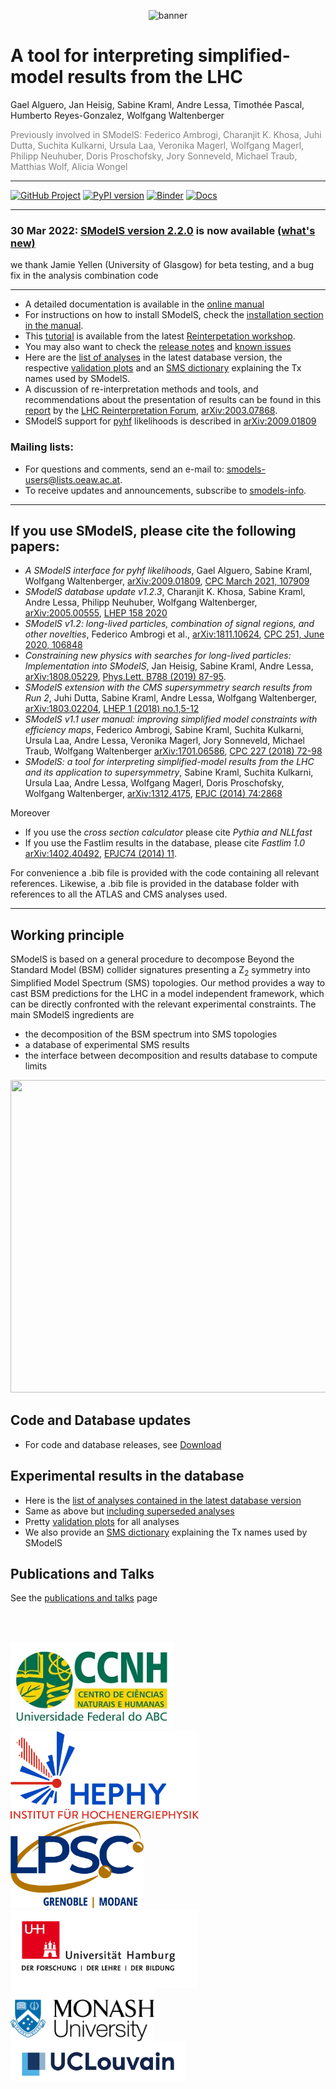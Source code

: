 <p align="center"><img src="https://smodels.github.io/pics/banner.png" alt="banner"></p>
  
# A tool for interpreting simplified-model results from the LHC 
Gael Alguero, Jan Heisig, Sabine Kraml, Andre Lessa, Timoth&eacute;e Pascal, Humberto Reyes-Gonzalez, Wolfgang Waltenberger

 <font color='grey'>Previously involved in SModelS: Federico Ambrogi, Charanjit K. Khosa, Juhi Dutta, Suchita Kulkarni, Ursula Laa, Veronika Magerl, Wolfgang Magerl, Philipp Neuhuber, Doris Proschofsky, Jory Sonneveld, Michael Traub, Matthias Wolf, Alicia Wongel </font>

------------------------------------------------------------------------

[![GitHub Project](https://img.shields.io/badge/GitHub--blue?style=social&logo=GitHub)](https://github.com/SModelS)
[![PyPI version](https://badge.fury.io/py/smodels.svg)](https://badge.fury.io/py/smodels)
[![Binder](https://mybinder.org/badge_logo.svg)](https://mybinder.org/v2/gh/SModelS/tutorials/master?filepath=index.ipynb) 
[![Docs](https://img.shields.io/badge/docs-master-blue.svg)](https://smodels.readthedocs.io)

------------------------------------------------------------------------ 
### 30 Mar 2022: [SModelS version 2.2.0](https://github.com/SModelS/smodels/releases) is now available [(what's new)](http://smodels.readthedocs.io/en/latest/ReleaseUpdate.html)

we thank Jamie Yellen (University of Glasgow) for beta testing, and a bug fix in the analysis combination code

------------------------------------------------------------------------   

* A detailed documentation is available in the [online manual](https://smodels.readthedocs.io/en/latest/)
* For instructions on how to install SModelS, check the [installation section in the manual](https://smodels.readthedocs.io/en/latest/Installation.html).
* This [tutorial](https://github.com/SModelS/tutorials) is available from the latest [Reinterpetation workshop](https://indico.cern.ch/event/982553/).
* You may also want to check the [release notes](https://smodels.readthedocs.io/en/latest/ReleaseUpdate.html)
and [known issues](https://github.com/SModelS/smodels/blob/master/KnownIssues)
* Here are the [list of analyses](docs/ListOfAnalyses) in the latest database version, the respective [validation plots](docs/Validation) and an [SMS dictionary](https://smodels.github.io/docs/SmsDictionary) explaining the Tx names used by SModelS.
* A discussion of re-interpretation methods and tools, and recommendations about the presentation of results can be found in this [report](https://arxiv.org/abs/2003.07868) by the [LHC Reinterpretation Forum](https://twiki.cern.ch/twiki/bin/view/LHCPhysics/InterpretingLHCresults), [arXiv:2003.07868](https://arxiv.org/abs/2003.07868).
* SModelS support for [pyhf](https://github.com/scikit-hep/pyhf) likelihoods is described in [arXiv:2009.01809](https://arxiv.org/abs/2009.01809)

### Mailing lists:
   
* For questions and comments, send an e-mail to: <smodels-users@lists.oeaw.ac.at>. 
* To receive updates and announcements, subscribe to [smodels-info](https://lists.oeaw.ac.at/mailman/listinfo/smodels-info).

------------------------------------------------------------------------

## If you use SModelS, please cite the following papers:

* *A SModelS interface for pyhf likelihoods*, Gael Alguero, Sabine Kraml, Wolfgang Waltenberger, [arXiv:2009.01809](https://arxiv.org/abs/2009.01809), [CPC March 2021, 107909](https://doi.org/10.1016/j.cpc.2021.107909)
* *SModelS database update v1.2.3*, Charanjit K. Khosa, Sabine Kraml, Andre Lessa, Philipp Neuhuber, Wolfgang Waltenberger, [arXiv:2005.00555](https://arxiv.org/abs/2005.00555), [LHEP 158 2020](https://doi.org/10.31526/lhep.2020.158)
* *SModelS v1.2: long-lived particles, combination of signal regions, and other novelties*, Federico Ambrogi et al., [arXiv:1811.10624](https://arxiv.org/abs/1811.10624), [CPC 251, June 2020, 106848](https://www.sciencedirect.com/science/article/pii/S0010465519302255?via%3Dihub)
* *Constraining new physics with searches for long-lived
particles: Implementation into SModelS*, Jan Heisig, Sabine Kraml, Andre Lessa, [arXiv:1808.05229](https://arxiv.org/abs/1808.05229), [Phys.Lett. B788 (2019) 87-95](https://doi.org/10.1016/j.physletb.2018.10.049).
* *SModelS extension with the CMS supersymmetry search results from Run 2*, Juhi Dutta, Sabine Kraml, Andre Lessa, Wolfgang Waltenberger, [arXiv:1803.02204](http://arxiv.org/abs/1803.02204), [LHEP 1 (2018) no.1,5-12](http://journals.andromedapublisher.com/index.php/LHEP/article/view/28)
* *SModelS v1.1 user manual: improving simplified model constraints with efficiency maps*, Federico Ambrogi, Sabine Kraml, Suchita Kulkarni, Ursula Laa, Andre Lessa, Veronika Magerl, Jory Sonneveld, Michael Traub, Wolfgang Waltenberger [arXiv:1701.06586](http://arxiv.org/abs/1701.06586), [CPC 227 (2018) 72-98](https://www.sciencedirect.com/science/article/pii/S0010465518300353?via%3Dihub)
 * *SModelS: a tool for interpreting simplified-model results from the LHC and its application to supersymmetry*, Sabine Kraml, Suchita Kulkarni, Ursula Laa, Andre Lessa,  Wolfgang Magerl, Doris Proschofsky, Wolfgang Waltenberger, [arXiv:1312.4175](http://arxiv.org/abs/arXiv:1312.4175), [EPJC (2014) 74:2868](http://link.springer.com/article/10.1140/epjc/s10052-014-2868-5)
  
Moreover
                                                                                              
* If you use the *cross section calculator* please cite *Pythia and NLLfast*
* If you use the Fastlim results in the database, please cite *Fastlim 1.0* [arXiv:1402.40492](http://arxiv.org/abs/1402.40492), [EPJC74 (2014) 11](https://link.springer.com/article/10.1140%2Fepjc%2Fs10052-014-3163-1).
                                                                                                                                                                                         
For convenience a .bib file is provided with the code containing all relevant references.
Likewise, a .bib file is provided in the database folder with references to all the ATLAS and CMS analyses used.

------------------------------------------------------------------------

## Working principle                                            
                                                          
SModelS is based on a general procedure to decompose Beyond the Standard Model (BSM) collider signatures presenting a Z<sub>2</sub> symmetry into Simplified Model Spectrum (SMS) topologies. Our method provides a way to cast BSM predictions for the LHC in a model independent framework,  which can be directly confronted with the relevant experimental constraints.  The main SModelS ingredients are

 * the decomposition of the BSM spectrum into SMS topologies
 * a database of experimental SMS results
 * the interface between decomposition and results database to compute limits
 
 <p align="center"><img src="https://smodels.github.io/pics/smodelsScheme.png" width="640" height="500"></p>


## Code and Database updates
* For code and database releases, see [Download](docs/CodeReleases)

## Experimental results in the database
* Here is the [list of analyses contained in the latest database version](docs/ListOfAnalyses)
* Same as above but [including superseded analyses](docs/ListOfAnalysesWithSuperseded)
* Pretty [validation plots](docs/Validation) for all analyses
* We also provide an [SMS dictionary](https://smodels.github.io/docs/SmsDictionary) explaining the Tx names used by SModelS

## Publications and Talks
See the [publications and talks](docs/SModelSTalks) page

<br><br>

<img src="logos/CCNH-logo.jpg" height="140pt" align="bottom"> &nbsp; &nbsp; 
<img src="logos/hephy-logo.png" height="140pt" align="bottom"> &nbsp; &nbsp;
<img src="logos/LPSC_Grenoble_Modane.jpg" height="140pt" align="bottom"> <br>
<img src="logos/unihh.jpg" width="300pt" align="middle"> &nbsp;
<img src="logos/monash_university_logo.png" width="230pt" align="middle"> &nbsp; &nbsp;
<img src="logos/logo_UCLouvain.jpeg" width="280pt" align="middle">
<!-- <img src="logos/glasgow.jpg" width="280pt" align="middle"> -->
